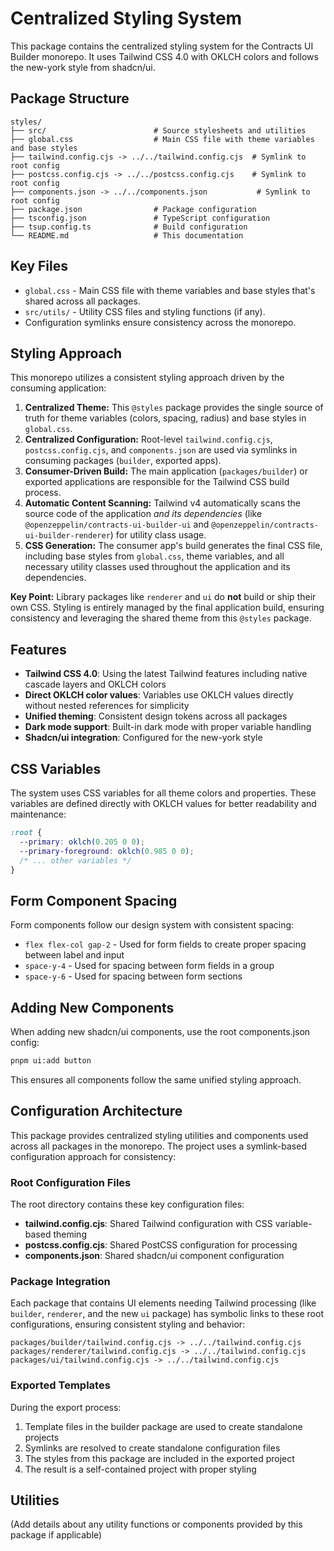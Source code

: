 # Centralized Styling System

This package contains the centralized styling system for the Contracts UI Builder monorepo. It uses Tailwind CSS 4.0 with OKLCH colors and follows the new-york style from shadcn/ui.

## Package Structure

```text
styles/
├── src/                        # Source stylesheets and utilities
├── global.css                  # Main CSS file with theme variables and base styles
├── tailwind.config.cjs -> ../../tailwind.config.cjs  # Symlink to root config
├── postcss.config.cjs -> ../../postcss.config.cjs    # Symlink to root config
├── components.json -> ../../components.json           # Symlink to root config
├── package.json                # Package configuration
├── tsconfig.json               # TypeScript configuration
├── tsup.config.ts              # Build configuration
└── README.md                   # This documentation
```

## Key Files

- `global.css` - Main CSS file with theme variables and base styles that's shared across all packages.
- `src/utils/` - Utility CSS files and styling functions (if any).
- Configuration symlinks ensure consistency across the monorepo.

## Styling Approach

This monorepo utilizes a consistent styling approach driven by the consuming application:

1.  **Centralized Theme:** This `@styles` package provides the single source of truth for theme variables (colors, spacing, radius) and base styles in `global.css`.
2.  **Centralized Configuration:** Root-level `tailwind.config.cjs`, `postcss.config.cjs`, and `components.json` are used via symlinks in consuming packages (`builder`, exported apps).
3.  **Consumer-Driven Build:** The main application (`packages/builder`) or exported applications are responsible for the Tailwind CSS build process.
4.  **Automatic Content Scanning:** Tailwind v4 automatically scans the source code of the application _and its dependencies_ (like `@openzeppelin/contracts-ui-builder-ui` and `@openzeppelin/contracts-ui-builder-renderer`) for utility class usage.
5.  **CSS Generation:** The consumer app's build generates the final CSS file, including base styles from `global.css`, theme variables, and all necessary utility classes used throughout the application and its dependencies.

**Key Point:** Library packages like `renderer` and `ui` do **not** build or ship their own CSS. Styling is entirely managed by the final application build, ensuring consistency and leveraging the shared theme from this `@styles` package.

## Features

- **Tailwind CSS 4.0**: Using the latest Tailwind features including native cascade layers and OKLCH colors
- **Direct OKLCH color values**: Variables use OKLCH values directly without nested references for simplicity
- **Unified theming**: Consistent design tokens across all packages
- **Dark mode support**: Built-in dark mode with proper variable handling
- **Shadcn/ui integration**: Configured for the new-york style

## CSS Variables

The system uses CSS variables for all theme colors and properties. These variables are defined directly with OKLCH values for better readability and maintenance:

```css
:root {
  --primary: oklch(0.205 0 0);
  --primary-foreground: oklch(0.985 0 0);
  /* ... other variables */
}
```

## Form Component Spacing

Form components follow our design system with consistent spacing:

- `flex flex-col gap-2` - Used for form fields to create proper spacing between label and input
- `space-y-4` - Used for spacing between form fields in a group
- `space-y-6` - Used for spacing between form sections

## Adding New Components

When adding new shadcn/ui components, use the root components.json config:

```bash
pnpm ui:add button
```

This ensures all components follow the same unified styling approach.

## Configuration Architecture

This package provides centralized styling utilities and components used across all packages in the monorepo. The project uses a
symlink-based configuration approach for consistency:

### Root Configuration Files

The root directory contains these key configuration files:

- **tailwind.config.cjs**: Shared Tailwind configuration with CSS variable-based theming
- **postcss.config.cjs**: Shared PostCSS configuration for processing
- **components.json**: Shared shadcn/ui component configuration

### Package Integration

Each package that contains UI elements needing Tailwind processing (like `builder`, `renderer`, and the new `ui` package) has symbolic links to these root configurations, ensuring consistent styling and behavior:

```
packages/builder/tailwind.config.cjs -> ../../tailwind.config.cjs
packages/renderer/tailwind.config.cjs -> ../../tailwind.config.cjs
packages/ui/tailwind.config.cjs -> ../../tailwind.config.cjs
```

### Exported Templates

During the export process:

1. Template files in the builder package are used to create standalone projects
2. Symlinks are resolved to create standalone configuration files
3. The styles from this package are included in the exported project
4. The result is a self-contained project with proper styling

## Utilities

(Add details about any utility functions or components provided by this package if applicable)
